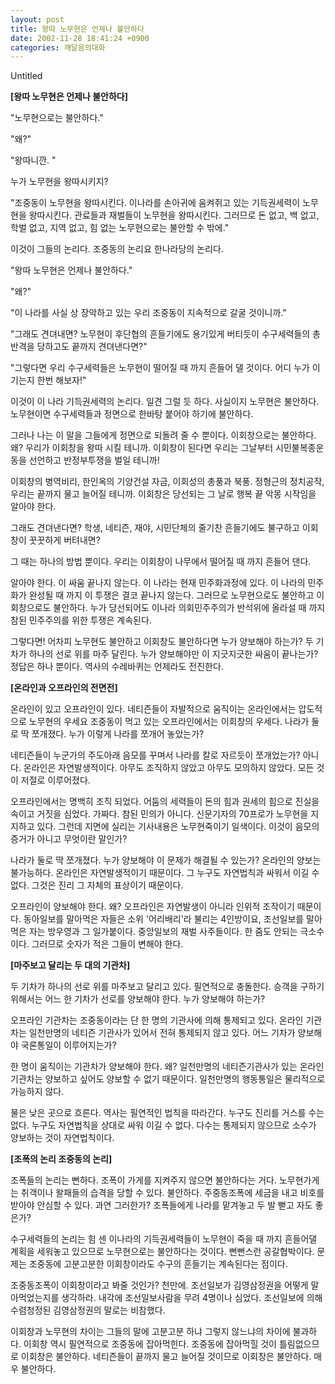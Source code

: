 ```yaml
---
layout: post
title: 왕따 노무현은 언제나 불안하다
date: 2002-11-28 18:41:24 +0900
categories: 깨달음의대화
---
```

 Untitled 

**[왕따 노무현은 언제나 불안하다]**
  
"노무현으로는 불안하다."
  
"왜?" 
  
"왕따니깐. "
  
누가 노무현을 왕따시키지? 
  
"조중동이 노무현을 왕따시킨다. 이나라를 손아귀에 움켜쥐고 있는 기득권세력이 노무현을 왕따시킨다. 관료들과 재벌들이 노무현을 왕따시킨다. 그러므로 돈 없고, 백 없고, 학벌 없고, 지역 없고, 힘 없는 노무현으로는 불안할 수 밖에." 

이것이 그들의 논리다. 조중동의 논리요 한나라당의 논리다. 

"왕따 노무현은 언제나 불안하다."
  
"왜?"
  
"이 나라를 사실 상 장악하고 있는 우리 조중동이 지속적으로 갈굴 것이니까."
  
"그래도 견뎌내면? 노무현이 후단협의 흔들기에도 용기있게 버티듯이 수구세력들의 총반격을 당하고도 끝까지 견뎌낸다면?"
  
"그렇다면 우리 수구세력들은 노무현이 떨어질 때 까지 흔들어 댈 것이다. 어디 누가 이기는지 한번 해보자!"

이것이 이 나라 기득권세력의 논리다. 일견 그럴 듯 하다. 사실이지 노무현은 불안하다. 노무현이면 수구세력들과 정면으로 한바탕 붙어야 하기에 불안하다. 

그러나 나는 이 말을 그들에게 정면으로 되돌려 줄 수 뿐이다. 이회창으로는 불안하다. 왜? 우리가 이회창을 왕따 시킬 테니까. 이회창이 된다면 우리는 그날부터 시민불복종운동을 선언하고 반정부투쟁을 벌일 테니까!

이회창의 병역비리, 한인옥의 기양건설 자금, 이회성의 총풍과 북풍. 정형근의 정치공작, 우리는 끝까지 물고 늘어질 테니까. 이회창은 당선되는 그 날로 행복 끝 악몽 시작임을 알아야 한다. 

그래도 견뎌낸다면? 학생, 네티즌, 재야, 시민단체의 줄기찬 흔들기에도 불구하고 이회창이 꿋꿋하게 버텨내면? 

그 때는 하나의 방법 뿐이다. 우리는 이회창이 나무에서 떨어질 때 까지 흔들어 댄다. 

알아야 한다. 이 싸움 끝나지 않는다. 이 나라는 현재 민주화과정에 있다. 이 나라의 민주화가 완성될 때 까지 이 투쟁은 결코 끝나지 않는다. 그러므로 노무현으로도 불안하고 이회창으로도 불안하다. 누가 당선되어도 이나라 의회민주주의가 반석위에 올라설 때 까지 참된 민주주의를 위한 투쟁은 계속된다. 

그렇다면! 어차피 노무현도 불안하고 이회창도 불안하다면 누가 양보해야 하는가? 두 기차가 하나의 선로 위를 마주 달린다. 누가 양보해야만 이 지긋지긋한 싸움이 끝나는가? 정답은 하나 뿐이다. 역사의 수레바퀴는 언제라도 전진한다. 


  
**[온라인과 오프라인의 전면전]**
  
온라인이 있고 오프라인이 있다. 네티즌들이 자발적으로 움직이는 온라인에서는 압도적으로 노무현의 우세요 조중동이 먹고 있는 오프라인에서는 이회창의 우세다. 나라가 둘로 딱 쪼개졌다. 누가 이렇게 나라를 쪼개어 놓았는가? 

네티즌들이 누군가의 주도아래 음모를 꾸며서 나라를 칼로 자르듯이 쪼개었는가? 아니다. 온라인은 자연발생적이다. 아무도 조직하지 않았고 아무도 모의하지 않았다. 모든 것이 저절로 이루어졌다.

오프라인에서는 명백히 조직 되었다. 어둠의 세력들이 돈의 힘과 권세의 힘으로 진실을 속이고 거짓을 심었다. 가짜다. 참된 민의가 아니다. 신문기자의 70프로가 노무현을 지지하고 있다. 그런데 지면에 실리는 기사내용은 노무현죽이기 일색이다. 이것이 음모의 증거가 아니고 무엇이란 말인가?

나라가 둘로 딱 쪼개졌다. 누가 양보해야 이 문제가 해결될 수 있는가? 온라인의 양보는 불가능하다. 온라인은 자연발생적이기 때문이다. 그 누구도 자연법칙과 싸워서 이길 수 없다. 그것은 진리 그 자체의 표상이기 때문이다. 

오프라인이 양보해야 한다. 왜? 오프라인은 자연발생이 아니라 인위적 조작이기 때문이다. 동아일보를 말아먹은 자들은 소위 '어리배리'라 불리는 4인방이요, 조선일보를 말아먹은 자는 방우영과 그 일가붙이다. 중앙일보의 재벌 사주들이다. 한 줌도 안되는 극소수이다. 그러므로 숫자가 적은 그들이 변해야 한다.


  
**[마주보고 달리는 두 대의 기관차]**
  
두 기차가 하나의 선로 위를 마주보고 달리고 있다. 필연적으로 충돌한다. 승객을 구하기 위해서는 어느 한 기차가 선로를 양보해야 한다. 누가 양보해야 하는가? 

오프라인 기관차는 조중동이라는 단 한 명의 기관사에 의해 통제되고 있다. 온라인 기관차는 일천만명의 네티즌 기관사가 있어서 전혀 통제되지 않고 있다. 어느 기차가 양보해야 국론통일이 이루어지는가?

한 명이 움직이는 기관차가 양보해야 한다. 왜? 일천만명의 네티즌기관사가 있는 온라인 기관차는 양보하고 싶어도 양보할 수 없기 때문이다. 일천만명의 행동통일은 물리적으로 가능하지 않다.

물은 낮은 곳으로 흐른다. 역사는 필연적인 법칙을 따라간다. 누구도 진리를 거스를 수는 없다. 누구도 자연법칙을 상대로 싸워 이길 수 없다. 다수는 통제되지 않으므로 소수가 양보하는 것이 자연법칙이다. 


  
**[조폭의 논리 조중동의 논리]**
  
조폭들의 논리는 뻔하다. 조폭이 가게를 지켜주지 않으면 불안하다는 거다. 노무현가게는 취객이나 왈패들의 습격을 당할 수 있다. 불안하다. 주중동조폭에 세금을 내고 비호를 받아야 안심할 수 있다. 과연 그러한가? 조폭들에게 나라를 맡겨놓고 두 발 뻗고 자도 좋은가? 

수구세력들의 논리는 힘 센 이나라의 기득권세력들이 노무현이 죽을 때 까지 흔들어댈 계획을 세워놓고 있으므로 노무현으로는 불안하다는 것이다. 뻔뻔스런 공갈협박이다. 문제는 조중동에 고분고분한 이회창이라도 수구의 흔들기는 계속된다는 점이다. 

조중동조폭이 이회창이라고 봐줄 것인가? 천만에. 조선일보가 김영삼정권을 어떻게 말아먹었는지를 생각하라. 내각에 조선일보사람을 무려 4명이나 심었다. 조선일보에 의해 수렴청정된 김영삼정권의 말로는 비참했다. 

이회창과 노무현의 차이는 그들의 말에 고분고분 하냐 그렇지 않느냐의 차이에 불과하다. 이회창 역시 필연적으로 조중동에 잡아먹힌다. 조중동에 잡아먹힐 것이 틀림없으므로 이회창은 불안하다. 네티즌들이 끝까지 물고 늘어질 것이므로 이회창은 불안하다. 매우 불안하다.
